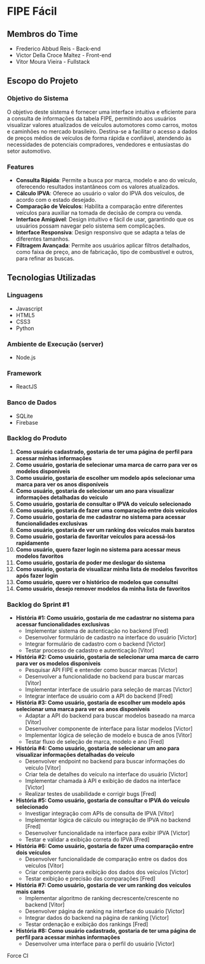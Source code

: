 # FIPE Fácil
## Membros do Time
- Frederico Abbud Reis - Back-end
- Victor Della Croce Maltez - Front-end
- Vitor Moura Vieira - Fullstack

## Escopo do Projeto
### Objetivo do Sistema
O objetivo deste sistema é fornecer uma interface intuitiva e eficiente para a consulta de informações da tabela FIPE, permitindo aos usuários visualizar valores atualizados de veículos automotores como carros, motos e caminhões no mercado brasileiro. Destina-se a facilitar o acesso a dados de preços médios de veículos de forma rápida e confiável, atendendo às necessidades de potenciais compradores, vendedores e entusiastas do setor automotivo.

### Features
- **Consulta Rápida**: Permite a busca por marca, modelo e ano do veículo, oferecendo resultados instantâneos com os valores atualizados.
- **Cálculo IPVA**: Oferece ao usuário o valor do IPVA dos veículos, de acordo com o estado desejado.
- **Comparação de Veículos**: Habilita a comparação entre diferentes veículos para auxiliar na tomada de decisão de compra ou venda.
- **Interface Amigável**: Design intuitivo e fácil de usar, garantindo que os usuários possam navegar pelo sistema sem complicações.
- **Interface Responsiva**: Design responsivo que se adapta a telas de diferentes tamanhos.
- **Filtragem Avançada**: Permite aos usuários aplicar filtros detalhados, como faixa de preço, ano de fabricação, tipo de combustível e outros, para refinar as buscas.

## Tecnologias Utilizadas
### Linguagens
- Javascript
- HTML5
- CSS3
- Python
### Ambiente de Execução (server)
- Node.js
### Framework
- ReactJS
### Banco de Dados
- SQLite
- Firebase

### Backlog do Produto
1. **Como usuário cadastrado, gostaria de ter uma página de perfil para acessar minhas informações**
2. **Como usuário, gostaria de selecionar uma marca de carro para ver os modelos disponíveis**
3. **Como usuário, gostaria de escolher um modelo após selecionar uma marca para ver os anos disponíveis**
4. **Como usuário, gostaria de selecionar um ano para visualizar informações detalhadas do veículo**
5. **Como usuário, gostaria de consultar o IPVA do veículo selecionado**
6. **Como usuário, gostaria de fazer uma comparação entre dois veículos**
7. **Como usuário, gostaria de me cadastrar no sistema para acessar funcionalidades exclusivas**
8. **Como usuário, gostaria de ver um ranking dos veículos mais baratos**
9. **Como usuário, gostaria de favoritar veículos para acessá-los rapidamente**
10. **Como usuário, quero fazer login no sistema para acessar meus modelos favoritos**
11. **Como usuário, gostaria de poder me deslogar do sistema**
12. **Como usuário, gostaria de visualizar minha lista de modelos favoritos após fazer login**
13. **Como usuário, quero ver o histórico de modelos que consultei**
14. **Como usuário, desejo remover modelos da minha lista de favoritos**

### Backlog do Sprint #1
- **História #1: Como usuário, gostaria de me cadastrar no sistema para acessar funcionalidades exclusivas**
  - Implementar sistema de autenticação no backend [Fred]
  - Desenvolver formulário de cadastro na interface do usuário [Victor]
  - Integrar formulário de cadastro com o backend [Victor]
  - Testar processo de cadastro e autenticação [Vitor]
- **História #2: Como usuário, gostaria de selecionar uma marca de carro para ver os modelos disponíveis**
  - Pesquisar API FIPE e entender como buscar marcas [Victor]
  - Desenvolver a funcionalidade no backend para buscar marcas [Vitor]
  - Implementar interface de usuário para seleção de marcas [Victor]
  - Integrar interface de usuário com a API do backend [Fred]
- **História #3: Como usuário, gostaria de escolher um modelo após selecionar uma marca para ver os anos disponíveis**
  - Adaptar a API do backend para buscar modelos baseado na marca [Vitor]
  - Desenvolver componente de interface para listar modelos [Victor]
  - Implementar lógica de seleção de modelo e busca de anos [Vitor]
  - Testar fluxo de seleção de marca, modelo e ano [Fred]
- **História #4: Como usuário, gostaria de selecionar um ano para visualizar informações detalhadas do veículo**
  - Desenvolver endpoint no backend para buscar informações do veículo [Vitor]
  - Criar tela de detalhes do veículo na interface do usuário [Victor]
  - Implementar chamada à API e exibição de dados na interface [Victor]
  - Realizar testes de usabilidade e corrigir bugs [Fred]
- **História #5: Como usuário, gostaria de consultar o IPVA do veículo selecionado**
  - Investigar integração com APIs de consulta de IPVA [Vitor]
  - Implementar lógica de cálculo ou integração de IPVA no backend [Fred]
  - Desenvolver funcionalidade na interface para exibir IPVA [Victor]
  - Testar e validar a exibição correta do IPVA [Fred]
- **História #6: Como usuário, gostaria de fazer uma comparação entre dois veículos**
  - Desenvolver funcionalidade de comparação entre os dados dos veículos [Vitor]
  - Criar componente para exibição dos dados dos veículos [Victor]
  - Testar exibição e precisão das comparações [Fred]
- **História #7: Como usuário, gostaria de ver um ranking dos veículos mais caros**
  - Implementar algoritmo de ranking decrescente/crescente no backend [Vitor]
  - Desenvolver página de ranking na interface do usuário [Victor]
  - Integrar dados do backend na página de ranking [Victor]
  - Testar ordenação e exibição dos rankings [Fred]
- **História #8: Como usuário cadastrado, gostaria de ter uma página de perfil para acessar minhas informações**
  - Desenvolver uma interface para o perfil do usuário [Victor]


Force CI